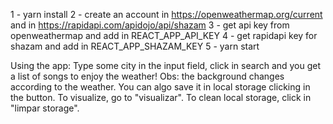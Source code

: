 1 - yarn install
2 - create an account in https://openweathermap.org/current and in https://rapidapi.com/apidojo/api/shazam
3 - get api key from openweathermap and add in REACT_APP_API_KEY
4 - get rapidapi key for shazam and add in REACT_APP_SHAZAM_KEY
5 - yarn start

Using the app: Type some city in the input field, click in search and you get a list of songs to enjoy the weather! Obs: the background changes according to the weather.
You can algo save it in local storage clicking in the button. To visualize, go to "visualizar". To clean local storage, click in "limpar storage".
